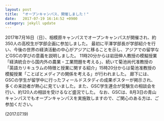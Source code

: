 ```yaml
---
layout: post
title:  "オープンキャンパス、開催しました！"
date:   2017-07-19 16:14:52 +0900
category: jekyll update
---
```


<!-- img src="{{ '/assets/images/v1/201８/01/image3-720x540.jpeg' | relative_url }}" alt=""-->

2017年7月16日（日）、相模原キャンパスでオープンキャンパスが開催され、約350人の高校生が学部企画に参加しました。
最初に平澤学部長が学部紹介を行い、今後の世界の経済活動の中心がアジアに移ることを示し、アジアでの留学などGSCの学びの意義を説明しました。
11時20分からは岩田伸人教授の模擬授業「経済統合から国内外の農業・工業問題を考える」、続いて菊池尚代准教授の「英語カリキュラムの特徴と授業に関する紹介」15時20分からは菊池准教授の模擬授業「ことばとメディアの関係を考える」が行われました。
廊下には、GSCの学生が留学中に行ったフィールドスタディの成果ポスターが掲示され、多くの来訪者が熱心に見ていました。また、GSC学生連合が受験生の相談会を行い、約120人の相談を受けるなど盛況でした。
なお、GSCは、8月3日の青山キャンパスでもオープンキャンパスを実施致しますので、ご関心のある方は、ご参加ください。

(2017.07.19)

[jekyll-docs]: https://jekyllrb.com/docs/home
[jekyll-gh]:   https://github.com/jekyll/jekyll
[jekyll-talk]: https://talk.jekyllrb.com/
